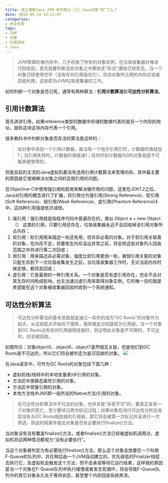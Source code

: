 ```yaml
---
title: 深入理解Java JVM 读书笔记（三）Java对象“死”了么？
date: 2016-05-24 13:11:47
categories:
- 术业专攻
tags:
- JVM
- 对象
- 垃圾回收
- Java
---
```

>JVM管理的堆内存中，几乎存放了所有的对象实例，在垃圾收集器对堆进行回收前，首先就要判断这些对象之中哪些还“存活”,哪些已经死去。当一个对象已经使用完毕（没有任何引用指向它），则该对象所占用的内存应该被回收利用，这些即为JVM垃圾收集器的工作。
<!-- more -->

如何判断一个对象是否已死，通常有两种算法：**引用计数算法**和**可达性分析算法**。

## 引用计数算法
首先讲讲引用，如果reference类型的数据中存储的数据代表的是另一个内存的地址，就称这块这块内存代表一个引用。

很多教科书中判断对象是否存活的算法是这样的：  
>给对象中添加一个引用计数器，每当有一个地方引用它时，计数器的值就加1；当引用失效时，计数器的值就减1；任何时刻计数器为0的对象就是不可能再被使用的。

但是目前的主流的Java虚拟机都没有选用引用计数算法来管理内存，其中最主要的原因是它很难解决对象之间的互相引用的问题。

在Objective-C中使用强引用和若用来解决循环用的问题，这里在JDK1.2之后，Java对引用的概念进行了扩展，将引用分为强引用(Strong Reference)、软引用(Soft Reference)、弱引用(Weak Reference)、虚引用(Phantom Reference)4中，这四种引用强度依次减弱。  
1. 强引用：强引用就是指程序代码中普遍存在的，类似 Object a = new Object（） 这类的引用，只要引用还存在，垃圾收集器永远不会回收掉该引用对象所占内存；  
2. 软引用：软引用用来描述一些还有用，但并非必需的对象。对于软引用关联着的对象，在内存不足，将要发生内存溢出异常之前，将会把这些对象列入回收范围之中并进行第二次回收；  
3. 弱引用：用来描述非必需对象，强度比软引用更弱一些，被弱引用关联的对象只能生存到下一次垃圾收集发生之前，当垃圾收集器工作时，无论当前内存时候足够，都将其回收；  
4. 虚引用：它是最弱的一种引用关系。一个对象是否有虚引用存在，完全不会对其生存时间构成影响，也无法通过虚引用来取得对象实例。它的唯一目的就是希望能在这个对象被收集器回收时收到一个系统通知。

## 可达性分析算法
>可达性分析算法的基本思路就是通过一系列的成为“GC Roots”的对象作为起点，从这些起点开始向下搜索，搜索搜走过的路径为引用链，当一个对象到GC Roots没有任何引用链相连接时，则证明此对象是不可用的，不可达的，应该被回收。

如图所示：对象object5、object6、object7虽然相互关联，但是他们到GC Roots是不可达的，所以它们将会被判定为是可回收的对象。
![](http://ww4.sinaimg.cn/large/b36cd9dbgw1f46fjipvvrj20d80aw0tc.jpg)

在Java语言中，可作为GC Roots的对象包括下面几种：
* 虚拟机栈(栈帧中的本地变量表)中引用的对象。
* 方法区中类静态属性引用的对象。
* 方法区中常量引用的对象。
* 本地方法栈中JNI(即一般所说的Native方法)引用的对象。

>在可达性分析算法中不可达的对象，也并非是“非死不可”的，要真正宣告一个对象的死亡，至少要经过两次标记过程；如果对象在进行可达性分析后发现没有与GC Roots相连接的引用链，那它将会被第一次标记并且进行一次筛选，筛选的挑条件是此对象是否有必要执行finalize()方法。

当对象没有没有覆盖finalize()方法，或者finalize()方法已经被虚拟机调用过，虚拟机将这两种情况都视为“没有必要执行”。  

当这个对象被判定为有必要执行finalize()方法，那么这个对象会放置在一个叫做F-Queue的队列中，并在稍后由一个JVM自动建立的、优先级低的Finalizer线程去执行它，及虚拟机会触发这个方法，但不会承诺等待它运行结束，这样做的原因是当一个对象在F-Queue队列中执行缓慢或者发生死循环，将会导致F-Queue队列中的其它对象永久处于等待状态，甚至整个内存回收系统奔溃。
